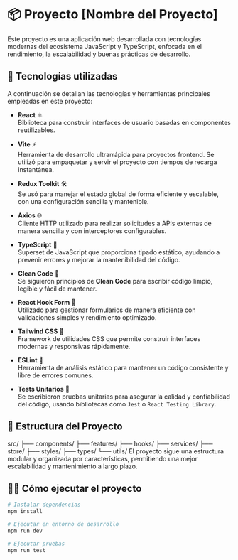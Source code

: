 <!-- # React + TypeScript + Vite

This template provides a minimal setup to get React working in Vite with HMR and some ESLint rules.

Currently, two official plugins are available:

- [@vitejs/plugin-react](https://github.com/vitejs/vite-plugin-react/blob/main/packages/plugin-react) uses [Babel](https://babeljs.io/) for Fast Refresh
- [@vitejs/plugin-react-swc](https://github.com/vitejs/vite-plugin-react/blob/main/packages/plugin-react-swc) uses [SWC](https://swc.rs/) for Fast Refresh

## Expanding the ESLint configuration

If you are developing a production application, we recommend updating the configuration to enable type-aware lint rules:

```js
export default tseslint.config({
  extends: [
    // Remove ...tseslint.configs.recommended and replace with this
    ...tseslint.configs.recommendedTypeChecked,
    // Alternatively, use this for stricter rules
    ...tseslint.configs.strictTypeChecked,
    // Optionally, add this for stylistic rules
    ...tseslint.configs.stylisticTypeChecked,
  ],
  languageOptions: {
    // other options...
    parserOptions: {
      project: ['./tsconfig.node.json', './tsconfig.app.json'],
      tsconfigRootDir: import.meta.dirname,
    },
  },
})
```

You can also install [eslint-plugin-react-x](https://github.com/Rel1cx/eslint-react/tree/main/packages/plugins/eslint-plugin-react-x) and [eslint-plugin-react-dom](https://github.com/Rel1cx/eslint-react/tree/main/packages/plugins/eslint-plugin-react-dom) for React-specific lint rules:

```js
// eslint.config.js
import reactX from 'eslint-plugin-react-x'
import reactDom from 'eslint-plugin-react-dom'

export default tseslint.config({
  plugins: {
    // Add the react-x and react-dom plugins
    'react-x': reactX,
    'react-dom': reactDom,
  },
  rules: {
    // other rules...
    // Enable its recommended typescript rules
    ...reactX.configs['recommended-typescript'].rules,
    ...reactDom.configs.recommended.rules,
  },
})
``` -->

# 📦 Proyecto [Nombre del Proyecto]

Este proyecto es una aplicación web desarrollada con tecnologías modernas del ecosistema JavaScript y TypeScript, enfocada en el rendimiento, la escalabilidad y buenas prácticas de desarrollo.

## 🚀 Tecnologías utilizadas

A continuación se detallan las tecnologías y herramientas principales empleadas en este proyecto:

- **React** ⚛️  
  Biblioteca para construir interfaces de usuario basadas en componentes reutilizables.

- **Vite** ⚡  
  Herramienta de desarrollo ultrarrápida para proyectos frontend. Se utilizó para empaquetar y servir el proyecto con tiempos de recarga instantánea.

- **Redux Toolkit** 🛠️  
  Se usó para manejar el estado global de forma eficiente y escalable, con una configuración sencilla y mantenible.

- **Axios** 🌐  
  Cliente HTTP utilizado para realizar solicitudes a APIs externas de manera sencilla y con interceptores configurables.

- **TypeScript** 📘  
  Superset de JavaScript que proporciona tipado estático, ayudando a prevenir errores y mejorar la mantenibilidad del código.

- **Clean Code** 🧼  
  Se siguieron principios de **Clean Code** para escribir código limpio, legible y fácil de mantener.

- **React Hook Form** 📝  
  Utilizado para gestionar formularios de manera eficiente con validaciones simples y rendimiento optimizado.

- **Tailwind CSS** 🎨  
  Framework de utilidades CSS que permite construir interfaces modernas y responsivas rápidamente.

- **ESLint** 🧹  
  Herramienta de análisis estático para mantener un código consistente y libre de errores comunes.

- **Tests Unitarios** 🧪  
  Se escribieron pruebas unitarias para asegurar la calidad y confiabilidad del código, usando bibliotecas como `Jest` o `React Testing Library`.

## 📁 Estructura del Proyecto
src/
├── components/
├── features/
├── hooks/
├── services/
├── store/
├── styles/
├── types/
└── utils/
El proyecto sigue una estructura modular y organizada por características, permitiendo una mejor escalabilidad y mantenimiento a largo plazo.



## 🧑‍💻 Cómo ejecutar el proyecto

```bash
# Instalar dependencias
npm install

# Ejecutar en entorno de desarrollo
npm run dev

# Ejecutar pruebas
npm run test

